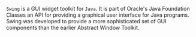 `Swing` is a GUI widget toolkit for `Java`. It is part of Oracle's Java Foundation Classes an API for providing a graphical user interface for Java programs. Swing was developed to provide a more sophisticated set of GUI components than the earlier Abstract Window Toolkit. 
